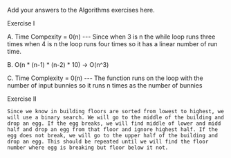 Add your answers to the Algorithms exercises here.


Exercise I

A. 
    Time Compexity = 0(n) --- Since when 3 is n the while loop runs three times when 4 is n the loop runs four times so it has a linear number of run time.

B. O(n * (n-1) * (n-2) * 10)  -> O(n^3)

C. 
    Time Complexity = 0(n) --- The function runs on the loop with the number of input bunnies so it runs n times as the number of bunnies



Exercise II

    Since we know in building floors are sorted from lowest to highest, we will use a binary search. We will go to the middle of the building and drop an egg. If the egg breaks, we will find middle of lower and midd half and drop an egg from that floor and ignore highest half. If the egg does not break, we will go to the upper half of the building and drop an egg. This should be repeated until we will find the floor number where egg is breaking but floor below it not.